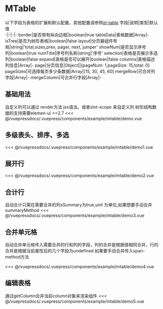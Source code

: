 
# MTable

以下字段为表格的扩展和默认配置，其他配置请参照[el-table](https://element.eleme.io/#/zh-CN/component/table)
字段|说明|类型|默认值  
-|-|-|-
border|是否带有纵向边框|boolean|true
tableData|表格数据|Array|-
isTree|是否为树形表格|boolean|false
layout|分页器组件布局|string|'total,sizes,prev, pager, next, jumper'
showNum|是否显示序号列|boolean|true
numTitle|序号列名称|string|'序号'
selection|表格是否展示多选列|boolean|false
expand|表格是否可以展开|boolean|false
columns|表格描述列信息|Array|-
page|分页信息|Object||{pageNum: 1,pageSize: 15,total: 0}
pageSizes|可选择每页多少条数据|Array|[15, 30, 45, 60]
mergeRow|可合并列字段|Array|-
mergeColumn|可合并行字段|Array|-


##  基础用法
自定义列可以通过 render方法 jsx语法。或者slot-scope 来自定义列
树形结构数据的支持需要elemen-ui >=2.7
<demo-block>
<example-mtable-demo slot="source"/>
 <<< @/vuepressdocs/.vuepress/components/example/mtable/demo.vue
</demo-block>

## 多级表头、排序、多选
<demo-block>
<example-mtable-demo1 slot="source"/>
 <<< @/vuepressdocs/.vuepress/components/example/mtable/demo1.vue
</demo-block>

## 展开行
<demo-block>
<example-mtable-demo2 slot="source"/>
 <<< @/vuepressdocs/.vuepress/components/example/mtable/demo2.vue
</demo-block>


## 合计行
自动合计只需在需要合并的列sSummary为true,unit 为单位,如果想要手动合并summaryMethod
<demo-block>
<example-mtable-demo3 slot="source"/>
 <<< @/vuepressdocs/.vuepress/components/example/mtable/demo3.vue
</demo-block>

## 合并单元格
自动合并单元格传入需要合并的行和列的字段，列的合并是根据值相同合并，行的合并是根据当前属性后的几个字段为undefined
如果要手动合并传入span-method方法

<demo-block>
<example-mtable-demo4 slot="source"/>
 <<< @/vuepressdocs/.vuepress/components/example/mtable/demo4.vue
</demo-block>

## 编辑表格
通过getColumn合并当前column对象来渲染组件
<demo-block>
<example-mtable-demo5 slot="source"/>
 <<< @/vuepressdocs/.vuepress/components/example/mtable/demo5.vue
</demo-block>

 

 

